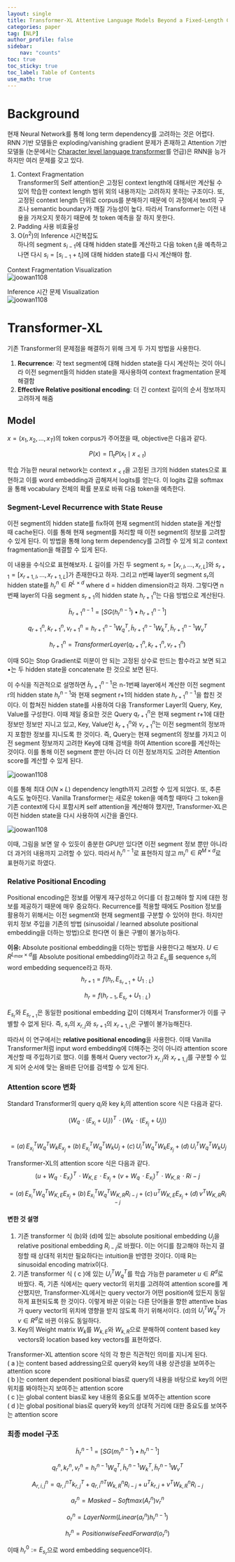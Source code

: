 ```yaml
---
layout: single
title: Transformer-XL Attentive Language Models Beyond a Fixed-Length Context 리뷰
categories: paper
tag: [NLP]
author_profile: false
sidebar:
    nav: "counts"
toc: true
toc_sticky: true
toc_label: Table of Contents
use_math: true
---  
```

  
# Background  
현재 Neural Network를 통해 long term dependency를 고려하는 것은 어렵다. RNN 기반 모델들은 exploding/vanishing gradient 문제가 존재하고 Attention 기반 모델들 (논문에서는 [Character level language transformer](https://joowan1108.github.io/paper/characterlevellanguagemodeling/)를 언급)은 RNN을 능가하지만 여러 문제를 갖고 있다.

  
1. Context Fragmentation  
Transformer의 Self attention은 고정된 context length에 대해서만 계산될 수 있어 학습한 context length 범위 외의 내용까지는 고려하지 못하는 구조이다. 또, 고정된 context length 단위로 corpus를 분해하기 때문에 이 과정에서 text의 구조나 semantic boundary가 깨질 가능성이 높다. 따라서 Transformer는 이전 내용을 가져오지 못하기 때문에 첫 token 예측을 잘 하지 못한다.  
2. Padding 사용 비효율성  
3. O($n^2$)의 Inference 시간복잡도  
하나의 segment $s_{i-1}$에 대해 hidden state를 계산하고 다음 token $t_i$을 예측하고 나면 다시 $s_i = [s_{i-1} + t_i]$에 대해 hidden state를 다시 계산해야 함.  
  
Context Fragmentation Visualization  
![joowan1108]({{site.url}}/images/papers/transformerxl/prob_train.PNG)  
  
Inference 시간 문제 Visualization  
![joowan1108]({{site.url}}/images/papers/transformerxl/prob_inference.PNG)  
  
# Transformer-XL  
기존 Transformer의 문제점을 해결하기 위해 크게 두 가지 방법을 사용한다.  
  
1. **Recurrence**: 각 text segment에 대해 hidden state을 다시 계산하는 것이 아니라 이전 segment들의 hidden state을 재사용하여 context fragmentation 문제 해결함  
2. **Effective Relative positional encoding**: 더 긴 context 길이의 순서 정보까지 고려하게 해줌  
  
## Model  
$x = (x_1, x_2, ... , x_T)$의 token corpus가 주어졌을 때, objective은 다음과 같다.  
  
$$  
P(x) = \prod_{t} P(x_t \mid x_{<t})  
$$  
  
학습 가능한 neural network는 context $x_{<t}$을 고정된 크기의 hidden states으로 표현하고 이를 word embedding과 곱해져서 logits를 얻는다. 이 logits 값을 softmax을 통해 vocabulary 전체의 확률 분포로 바꿔 다음 token을 예측한다.  
  
### Segment-Level Recurrence with State Reuse  
이전 segment의 hidden state를 fix하여 현재 segment의 hidden state을 계산할 때 cache된다. 이를 통해 현재 segment를 처리할 때 이전 segment의 정보를 고려할 수 있게 된다. 이 방법을 통해 long term dependency를 고려할 수 있게 되고 context fragmentation을 해결할 수 있게 된다.  
  
이 내용을 수식으로 표현해보자. $L$ 길이를 가진 두 segment $s_r = [x_{r,l}, ... , x_{r,L}]$와 $s_{r+1} = [x_{r+1,l}, ... , x_{r+1,L}]$가 존재한다고 하자. 그리고 n번째 layer의 segment $s_r$의 hidden state를 $h_r^n \in R^{L \times d}$ where d = hidden dimension라고 하자. 그렇다면 n번째 layer의 다음 segment $s_{r+1}$의 hidden state $h_{r+1} ^ n$는 다음 방법으로 계산된다.  
  
$$  
\tilde h_{r+1}^{n-1} = [SG(h_r^{n-1}) \bullet h_{r+1}^{n-1}]  
$$  
  
$$  
q_{r+1}^n, k_{r+1}^n, v_{r+1}^n = h_{r+1}^{n-1}W_q^T, \tilde h_{r+1}^{n-1}W_k^T, \tilde h_{r+1}^{n-1}W_v^T  
$$  
  
$$  
h_{r+1}^n = TransformerLayer (q_{r+1}^n, k_{r+1}^n, v_{r+1}^n)  
$$  
  
이때 SG는 Stop Gradient로 미분이 안 되는 고정된 상수로 만드는 함수라고 보면 되고 $\bullet$는 두 hidden state을 concatenate 한 것으로 보면 된다.  
  
이 수식을 직관적으로 설명하면 $\tilde h_{r+1}^{n-1}$은 n-1번째 layer에서 계산한 이전 segment r의 hidden state $h_r^{n-1}$와 현재 segment r+1의 hidden state $h_{r+1}^{n-1}$을 합친 것이다. 이 합쳐진 hidden state를 사용하여 다음 Transformer Layer의 Query, Key, Value를 구성한다. 이때 제일 중요한 것은 Query $q_{r+1}^n$은 현재 segment r+1에 대한 정보만 정보만 지니고 있고, Key, Value인 $k_{r+1}^n$와 $v_{r+1}^n$는 이전 segment의 정보까지 포함한 정보를 지니도록 한 것이다. 즉, Query는 현재 segment의 정보를 가지고 이전 segment 정보까지 고려한 Key에 대해 검색을 하여 Attention score를 계산하는 것이다. 이를 통해 이전 segment 뿐만 아니라 더 이전 정보까지도 고려한 Attention score를 계산할 수 있게 된다.  
  
![joowan1108]({{site.url}}/images/papers/transformerxl/xl_train.PNG)  
  
이를 통해 최대 $O(N \times L)$ dependency length까지 고려할 수 있게 되었다. 또, 추론 속도도 높아진다. Vanilla Transformer는 새로운 token을 예측할 때마다 그 token을 기존 context에 다시 포함시켜 self attention을 계산해야 했지만, Transformer-XL은 이전 hidden state을 다시 사용하여 시간을 줄인다.  

![joowan1108]({{site.url}}/images/papers/transformerxl/xl_inference.PNG)  

이때, 그림을 보면 알 수 있듯이 충분한 GPU만 있다면 이전 segment 정보 뿐만 아니라 더 과거의 내용까지 고려할 수 있다. 따라서 $h_r^{n-1}$로 표현하지 않고 $m_r^n \in R^{M \times d}$로 표현하기로 하였다. 
  
  
### Relative Positional Encoding  
Positional encoding은 정보를 어떻게 재구성하고 어디를 더 참고해야 할 지에 대한 정보를 제공하기 때문에 매우 중요하다. Recurrence를 적용할 때에도 Position 정보를 활용하기 위해서는 이전 segment와 현재 segment를 구분할 수 있어야 한다. 하지만 위치 정보 주입을 기존의 방법 (sinusoidal / learned absolute positional embedding을 더하는 방법)으로 한다면 이 둘은 구별이 불가능하다.  
  
**이유:** Absolute positional embedding을 더하는 방법을 사용한다고 해보자. $U \in R^{L_{max} \times d}$를 Absolute positional embedding이라고 하고 $E_{s_r}$를 sequence $s_r$의 word embedding sequence라고 하자.  
$$  
h_{r+1} = f(h_r, E_{s_{r+1}} + U_{1:L})  
$$  
  
$$  
h_r = f(h_{r-1}, E_{s_r} + U_{1:L})  
$$  
  
$E_{s_r}$와 $E_{s_{r+1}}$은 동일한 positional embedding 값이 더해져서 Transformer가 이를 구별할 수 없게 된다. 즉, $s_r$의 $x_{r,j}$와 $s_{r+1}$의 $x_{r+1,j}$은 구별이 불가능해진다.  
  

따라서 이 연구에서는 **relative positional encoding**을 사용한다. 이때 Vanilla Transformer처럼 input word embedding에 더해주는 것이 아니라 attention score 계산할 때 주입하기로 했다. 이를 통해서 Query vector가 $x_{r,j}$와 $x_{r+1, j}$를 구분할 수 있게 되어 순서에 맞는 올바른 단어를 검색할 수 있게 된다.  
  
  
### Attention score 변화  
  
Standard Transformer의 query $q_i$와 key $k_j$의 attention score 식은 다음과 같다.  
  
$$  
(W_q \,\cdot (E_{x_i} + U_i))^{T} \,\cdot (W_k \,\cdot (E_{x_j} + U_j))  
$$  
$$  
= (a) \, E_{x_i}^T W_q^TW_kE_{x_j} + (b) \, E_{x_i}^T W_q^TW_kU_{j} + (c) \, U_i^TW_q^TW_kE_{x_j} + (d) \, U_i^TW_q^TW_kU_j  
$$  
  
Transformer-XL의 attention score 식은 다음과 같다.  
$$  
(u + W_q\,\cdot E_{x_i})^T\,\cdot W_{K,E}\,\cdot E_{x_j} + (v + W_q\,\cdot E_{x_i})^T\,\cdot W_{K,R}\,\cdot R{i-j}  
$$  
  
$$  
= (a) \, E_{x_i}^T W_q^T W_{K,E} E_{x_j} + (b) \, E_{x_i}^TW_q^TW_{K,R}R_{i-j} + (c) \, u^TW_{K,E}E_{x_j} + (d) \, v^TW_{K,R}R_{i-j}  
$$  
  
#### 변한 것 설명  
1. 기존 transformer 식 (b)와 (d)에 있는 absolute positional embedding $U_j$을 relative positional embedding $R_{i-j}$로 바꿨다. 이는 어디를 참고해야 하는지 결정할 때 상대적 위치만 필요하다는 intuition을 반영한 것이다. 이때 R는 sinusoidal encoding matrix이다.  
2. 기존 transformer 식 ( c )에 있는 $U_i^TW_q^T$를 학습 가능한 parameter $u \in R^d$로 바꿨다. 즉, 기존 식에서는 query vector의 위치를 고려하여 attention score를 계산했지만, Transformer-XL에서는 query vector가 어떤 position에 있든지 동일하게 표현되도록 한 것이다. 이렇게 바꾼 이유는 다른 단어들을 향한 attentive bias가 query vector의 위치에 영향을 받지 않도록 하기 위해서이다. (d)의 $U_i^TW_q^T$가 $v \in R^d$로 바뀐 이유도 동일하다.  
3. Key의 Weight matrix $W_k$를 $W_{k,E}$와 $W_{k,R}$으로 분해하여 content based key vectors와 location based key vectors를 표현하였다.  
  
Transformer-XL attention score 식의 각 항은 직관적인 의미를 지니게 된다.  
( a )는 content based addressing으로 query와 key의 내용 상관성을 보여주는 attention score  
( b )는 content dependent positional bias로 query의 내용을 바탕으로 key의 어떤 위치를 봐야하는지 보여주는 attention score  
( c )는 global content bias로 key 내용의 중요도를 보여주는 attention score  
( d )는 global positional bias로 query와 key의 상대적 거리에 대한 중요도를 보여주는 attention score  
  
  
### 최종 model 구조



$$  
\tilde h_{r}^{n-1} = [SG(m_r^{n-1}) \bullet h_{r}^{n-1}]  
$$  
  
$$  
q_{r}^n, k_{r}^n, v_{r}^n = h_{r}^{n-1}W_q^T, \tilde h_{r}^{n-1}W_k^T, \tilde h_{r}^{n-1}W_v^T  
$$  

$$
A_{r,i,j}^n = {q_{r, i}^n}^Tk_{r,j}^T +  {q_{r, i}^n}^TW_{k,R}^nR_{i-j} + u^Tk_{r,j} + v^TW_{k,R}^nR_{i-j}
$$

$$
a_r^n = Masked-Softmax(A_{r}^n)v_r^n
$$

$$
o_r^n = LayerNorm(Linear(a_r^n)  h_r^{n-1})
$$

$$
h_r^n = PositionwiseFeedForward(o_r^n)
$$

이때 $h_r^0 := E_{s_r}$으로 word embedding sequence이다. 




